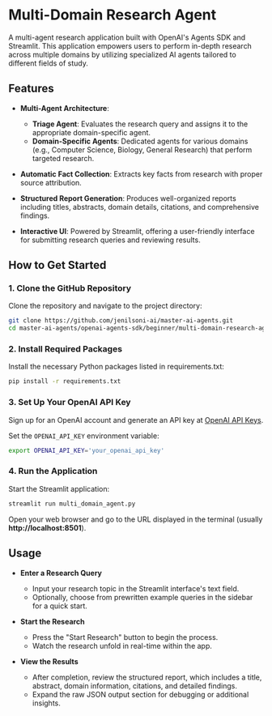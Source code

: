 # Multi-Domain Research Agent

A multi-agent research application built with OpenAI's Agents SDK and Streamlit. This application empowers users to perform in-depth research across multiple domains by utilizing specialized AI agents tailored to different fields of study.

## Features

- **Multi-Agent Architecture**:
  - **Triage Agent**: Evaluates the research query and assigns it to the appropriate domain-specific agent.
  - **Domain-Specific Agents**: Dedicated agents for various domains (e.g., Computer Science, Biology, General Research) that perform targeted research.

- **Automatic Fact Collection**: Extracts key facts from research with proper source attribution.
- **Structured Report Generation**: Produces well-organized reports including titles, abstracts, domain details, citations, and comprehensive findings.
- **Interactive UI**: Powered by Streamlit, offering a user-friendly interface for submitting research queries and reviewing results.

## How to Get Started

### 1. Clone the GitHub Repository

Clone the repository and navigate to the project directory:

```bash
git clone https://github.com/jenilsoni-ai/master-ai-agents.git
cd master-ai-agents/openai-agents-sdk/beginner/multi-domain-research-agent
```

### 2. Install Required Packages

Install the necessary Python packages listed in requirements.txt:

```bash
pip install -r requirements.txt
```

### 3. Set Up Your OpenAI API Key

Sign up for an OpenAI account and generate an API key at [OpenAI API Keys](https://platform.openai.com/account/api-keys). 

Set the `OPENAI_API_KEY` environment variable:

```bash
export OPENAI_API_KEY='your_openai_api_key'
```

### 4. Run the Application

Start the Streamlit application:

```bash
streamlit run multi_domain_agent.py
```

Open your web browser and go to the URL displayed in the terminal (usually __http://localhost:8501__).

## Usage

- **Enter a Research Query**
    
    - Input your research topic in the Streamlit interface's text field.
    - Optionally, choose from prewritten example queries in the sidebar for a quick start.

- **Start the Research**
    - Press the "Start Research" button to begin the process.
    - Watch the research unfold in real-time within the app.

- **View the Results**
    - After completion, review the structured report, which includes a title, abstract, domain information, citations, and detailed findings.
    - Expand the raw JSON output section for debugging or additional insights.
